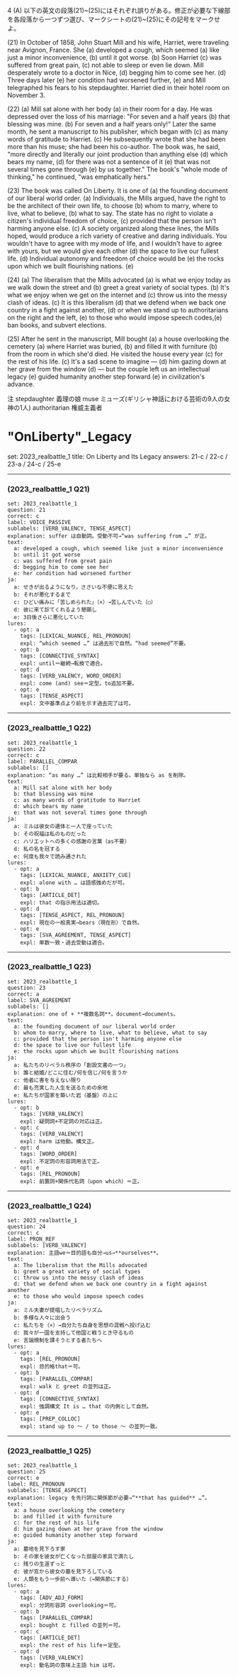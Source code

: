 4 (A) 以下の英文の段落(21)~(25)にはそれぞれ誤りがある。修正が必要な下線部を各段落から一つずつ選び、マークシートの(21)~(25)にその記号をマークせよ。

(21) In October of 1858, John Stuart Mill and his wife, Harriet, were traveling near Avignon, France. She (a) developed a cough, which seemed (a) like just a minor inconvenience, (b) until it got worse. (b) Soon Harriet (c) was suffered from great pain, (c) not able to sleep or even lie down. Mill desperately wrote to a doctor in Nice, (d) begging him to come see her. (d) Three days later (e) her condition had worsened further, (e) and Mill telegraphed his fears to his stepdaughter. Harriet died in their hotel room on November 3.

(22) (a) Mill sat alone with her body (a) in their room for a day. He was depressed over the loss of his marriage: "For seven and a half years (b) that blessing was mine. (b) For seven and a half years only!" Later the same month, he sent a manuscript to his publisher, which began with (c) as many words of gratitude to Harriet. (c) He subsequently wrote that she had been more than his muse; she had been his co-author. The book was, he said, "more directly and literally our joint production than anything else (d) which bears my name, (d) for there was not a sentence of it (e) that was not several times gone through (e) by us together." The book's "whole mode of thinking," he continued, "was emphatically hers."

(23) The book was called On Liberty. It is one of (a) the founding document of our liberal world order. (a) Individuals, the Mills argued, have the right to be the architect of their own life, to choose (b) whom to marry, where to live, what to believe, (b) what to say. The state has no right to violate a citizen's individual freedom of choice, (c) provided that the person isn't harming anyone else. (c) A society organized along these lines, the Mills hoped, would produce a rich variety of creative and daring individuals. You wouldn't have to agree with my mode of life, and I wouldn't have to agree with yours, but we would give each other (d) the space to live our fullest life. (d) Individual autonomy and freedom of choice would be (e) the rocks upon which we built flourishing nations. (e)

(24) (a) The liberalism that the Mills advocated (a) is what we enjoy today as we walk down the street and (b) greet a great variety of social types. (b) It's what we enjoy when we get on the internet and (c) throw us into the messy clash of ideas. (c) It is this liberalism (d) that we defend when we back one country in a fight against another, (d) or when we stand up to authoritarians on the right and the left, (e) to those who would impose speech codes,(e) ban books, and subvert elections. 

(25) After he sent in the manuscript, Mill bought (a) a house overlooking the cemetery (a) where Harriet was buried, (b) and filled it with furniture (b) from the room in which she'd died. He visited the house every year (c) for the rest of his life. (c) It's a sad scene to imagine — (d) him gazing down at her grave from the window (d) — but the couple left us an intellectual legacy (e) guided humanity another step forward (e) in civilization's advance.

注
stepdaughter 義理の娘
muse ミューズ(ギリシャ神話における芸術の9人の女神の1人)
authoritarian 権威主義者



# "OnLiberty"_Legacy
set: 2023_realbattle_1
title: On Liberty and Its Legacy
answers: 21-c / 22-c / 23-a / 24-c / 25-e

---

### (2023_realbattle_1 Q21)
```db
set: 2023_realbattle_1
question: 21
correct: c
label: VOICE_PASSIVE
sublabels: [VERB_VALENCY, TENSE_ASPECT]
explanation: suffer は自動詞。受動不可→“was suffering from …” が正。
text:
  a: developed a cough, which seemed like just a minor inconvenience
  b: until it got worse
  c: was suffered from great pain
  d: begging him to come see her
  e: her condition had worsened further
ja:
  a: せきが出るようになり，ささいな不便に思えた
  b: それが悪化するまで
  c: ひどい痛みに「苦しめられた」（×）→苦しんでいた（○）
  d: 彼に来て診てくれるよう懇願し
  e: 3日後さらに悪化していた
lures:
  - opt: a
    tags: [LEXICAL_NUANCE, REL_PRONOUN]
    expl: “which seemed …” は過去形で自然。“had seemed”不要。
  - opt: b
    tags: [CONNECTIVE_SYNTAX]
    expl: until＝継続→転換で適合。
  - opt: d
    tags: [VERB_VALENCY, WORD_ORDER]
    expl: come (and) see＝定型。to追加不要。
  - opt: e
    tags: [TENSE_ASPECT]
    expl: 文中基準点より前を示す過去完了は可。
```

---

### (2023_realbattle_1 Q22)
```db
set: 2023_realbattle_1
question: 22
correct: c
label: PARALLEL_COMPAR
sublabels: []
explanation: “as many …” は比較相手が要る。単独なら as を削除。
text:
  a: Mill sat alone with her body
  b: that blessing was mine
  c: as many words of gratitude to Harriet
  d: which bears my name
  e: that was not several times gone through
ja:
  a: ミルは彼女の遺体と一人で座っていた
  b: その祝福は私のものだった
  c: ハリエットへの多くの感謝の言葉（as不要）
  d: 私の名を冠する
  e: 何度も我々で読み通された
lures:
  - opt: a
    tags: [LEXICAL_NUANCE, ANXIETY_CUE]
    expl: alone with … は語感強めだが可。
  - opt: b
    tags: [ARTICLE_DET]
    expl: that の指示用法は適切。
  - opt: d
    tags: [TENSE_ASPECT, REL_PRONOUN]
    expl: 現在の一般真実→bears（現在形）で自然。
  - opt: e
    tags: [SVA_AGREEMENT, TENSE_ASPECT]
    expl: 単数一致・過去受動は適合。
```

---

### (2023_realbattle_1 Q23)
```db
set: 2023_realbattle_1
question: 23
correct: a
label: SVA_AGREEMENT
sublabels: []
explanation: one of + **複数名詞**。document→documents。
text:
  a: the founding document of our liberal world order
  b: whom to marry, where to live, what to believe, what to say
  c: provided that the person isn't harming anyone else
  d: the space to live our fullest life
  e: the rocks upon which we built flourishing nations
ja:
  a: 私たちのリベラル秩序の「創設文書の一つ」
  b: 誰と結婚/どこに住む/何を信じ/何を言うか
  c: 他者に害を与えない限り
  d: 最も充実した人生を送るための余地
  e: 私たちが国家を築いた岩（基盤）の上に
lures:
  - opt: b
    tags: [VERB_VALENCY]
    expl: 疑問詞+不定詞の対応は正。
  - opt: c
    tags: [VERB_VALENCY]
    expl: harm は他動。構文正。
  - opt: d
    tags: [WORD_ORDER]
    expl: 不定詞の形容詞用法で正。
  - opt: e
    tags: [REL_PRONOUN]
    expl: 前置詞+関係代名詞（upon which）＝正。
```

---

### (2023_realbattle_1 Q24)
```db
set: 2023_realbattle_1
question: 24
correct: c
label: PRON_REF
sublabels: [VERB_VALENCY]
explanation: 主語we＝目的語も自分→us→**ourselves**。
text:
  a: The liberalism that the Mills advocated
  b: greet a great variety of social types
  c: throw us into the messy clash of ideas
  d: that we defend when we back one country in a fight against another
  e: to those who would impose speech codes
ja:
  a: ミル夫妻が提唱したリベラリズム
  b: 多様な人々に出会う
  c: 私たちを（×）→自分たち自身を思想の混戦へ投げ込む
  d: 我々が一国を支持して他国と戦うとき守るもの
  e: 言論規制を課そうとする者たちへ
lures:
  - opt: a
    tags: [REL_PRONOUN]
    expl: 目的格that＝可。
  - opt: b
    tags: [PARALLEL_COMPAR]
    expl: walk と greet の並列は正。
  - opt: d
    tags: [CONNECTIVE_SYNTAX]
    expl: 強調構文 It is … that の内側として自然。
  - opt: e
    tags: [PREP_COLLOC]
    expl: stand up to ～ / to those ～ の並列一致。
```

---

### (2023_realbattle_1 Q25)
```db
set: 2023_realbattle_1
question: 25
correct: e
label: REL_PRONOUN
sublabels: [TENSE_ASPECT]
explanation: legacy を先行詞に関係節が必要→“**that has guided** …”。
text:
  a: a house overlooking the cemetery
  b: and filled it with furniture
  c: for the rest of his life
  d: him gazing down at her grave from the window
  e: guided humanity another step forward
ja:
  a: 墓地を見下ろす家
  b: その家を彼女が亡くなった部屋の家具で満たし
  c: 残りの生涯ずっと
  d: 彼が窓から彼女の墓を見下ろしている
  e: 人類をもう一歩前へ導いた（→関係節にする）
lures:
  - opt: a
    tags: [ADV_ADJ_FORM]
    expl: 分詞形容詞 over­looking＝可。
  - opt: b
    tags: [PARALLEL_COMPAR]
    expl: bought と filled の並列＝可。
  - opt: c
    tags: [ARTICLE_DET]
    expl: the rest of his life＝定型。
  - opt: d
    tags: [VERB_VALENCY]
    expl: 動名詞の意味上主語 him は可。
```

